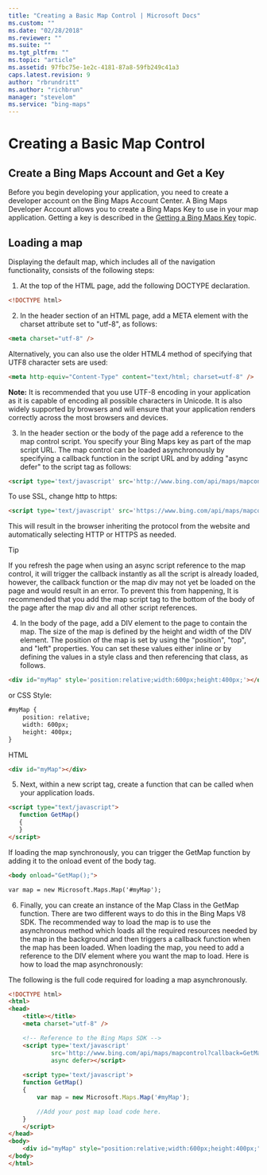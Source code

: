 ```yaml
---
title: "Creating a Basic Map Control | Microsoft Docs"
ms.custom: ""
ms.date: "02/28/2018"
ms.reviewer: ""
ms.suite: ""
ms.tgt_pltfrm: ""
ms.topic: "article"
ms.assetid: 97fbc75e-1e2c-4181-87a8-59fb249c41a3
caps.latest.revision: 9
author: "rbrundritt"
ms.author: "richbrun"
manager: "stevelom"
ms.service: "bing-maps"
---
```


# Creating a Basic Map Control

## Create a Bing Maps Account and Get a Key

Before you begin developing your application, you need to create a developer account on the Bing Maps Account Center. A Bing Maps Developer Account allows you to create a Bing Maps Key to use in your map application. Getting a key is described in the [Getting a Bing Maps Key](../../getting-started/bing-maps-dev-center-help/getting-a-bing-maps-key.md) topic.

## Loading a map

Displaying the default map, which includes all of the navigation functionality, consists of the following steps:

1.	At the top of the HTML page, add the following DOCTYPE declaration.

```html
<!DOCTYPE html>
```

2.	In the header section of an HTML page, add a META element with the charset attribute set to "utf-8", as follows:

```html
<meta charset="utf-8" />
```

Alternatively, you can also use the older HTML4 method of specifying that UTF8 character sets are used:

```html
<meta http-equiv="Content-Type" content="text/html; charset=utf-8" />
```

**Note:** It is recommended that you use UTF-8 encoding in your application as it is capable of encoding all possible characters in Unicode. It is also widely supported by browsers and will ensure that your application renders correctly across the most browsers and devices. 

3. In the header section or the body of the page add a reference to the map control script. You specify your Bing Maps key as part of the map script URL.  The map control can be loaded asynchronously by specifying a callback function in the script URL and by adding "async defer" to the script tag as follows:

```html
<script type='text/javascript' src='http://www.bing.com/api/maps/mapcontrol?callback=GetMap&key=[YOUR_BING_MAPS_KEY]' async defer></script>
```

To use SSL, change http to https:

```html
<script type='text/javascript' src='https://www.bing.com/api/maps/mapcontrol?callback=GetMap&key=[YOUR_BING_MAPS_KEY]' async defer></script>
```

This will result in the browser inheriting the protocol from the website and automatically selecting HTTP or HTTPS as needed.

> [!TIP]
> If you refresh the page when using an async script reference to the map control, it will trigger the callback instantly as all the script is already loaded, however, the callback function or the map div may not yet be loaded on the page and would result in an error. To prevent this from happening, It is recommended that you add the map script tag to the bottom of the body of the page after the map div and all other script references. 

4.	In the body of the page, add a DIV element to the page to contain the map. The size of the map is defined by the height and width of the DIV element. The position of the map is set by using the "position", "top", and "left" properties. You can set these values either inline or by defining the values in a style class and then referencing that class, as follows.

```html
<div id="myMap" style='position:relative;width:600px;height:400px;'></div>
```

or CSS Style:

```html
#myMap {
    position: relative;
    width: 600px;
    height: 400px;
}
```

HTML
```html
<div id="myMap"></div>
```


5.	Next, within a new script tag, create a function that can be called when your application loads.

```html
<script type="text/javascript">
   function GetMap()
   {
   }
</script>
```

If loading the map synchronously, you can trigger the GetMap function by adding it to the onload event of the body tag.
 
```html
<body onload="GetMap();">

var map = new Microsoft.Maps.Map('#myMap');
```

6.	Finally, you can create an instance of the Map Class in the GetMap function. There are two different ways to do this in the Bing Maps V8 SDK. The recommended way to load the map is to use the asynchronous method which loads all the required resources needed by the map in the background and then triggers a callback function when the map has been loaded.  When loading the map, you need to add a reference to the DIV element where you want the map to load. Here is how to load the map asynchronously:


The following is the full code required for loading a map asynchronously.

```html
<!DOCTYPE html>
<html>
<head>
    <title></title>
    <meta charset="utf-8" />

    <!-- Reference to the Bing Maps SDK -->
    <script type='text/javascript'
            src='http://www.bing.com/api/maps/mapcontrol?callback=GetMap&key=[YOUR_BING_MAPS_KEY]' 
            async defer></script>
    
    <script type='text/javascript'>
    function GetMap()
    {
        var map = new Microsoft.Maps.Map('#myMap');

        //Add your post map load code here.
    }
    </script>
</head>
<body>
    <div id="myMap" style="position:relative;width:600px;height:400px;"></div>
</body>
</html>
```
